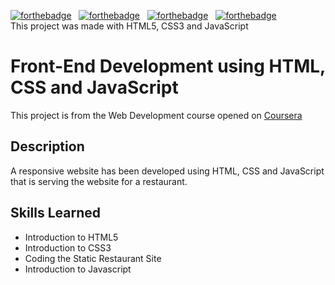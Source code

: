 [![forthebadge](https://forthebadge.com/images/badges/uses-html.svg)](https://forthebadge.com)&nbsp;&nbsp;&nbsp;[![forthebadge](https://forthebadge.com/images/badges/uses-css.svg)](https://forthebadge.com)&nbsp;&nbsp;&nbsp;[![forthebadge](https://forthebadge.com/images/badges/made-with-javascript.svg)](https://forthebadge.com)&nbsp;&nbsp;&nbsp;[![forthebadge](https://forthebadge.com/images/badges/built-with-love.svg)](https://forthebadge.com)\
This project was made with HTML5, CSS3 and JavaScript

# Front-End Development using HTML, CSS and JavaScript

This project is from the Web Development course opened on [Coursera](https://www.coursera.org/learn/html-css-javascript-for-web-developers)  

## Description

A responsive website has been developed using HTML, CSS and JavaScript that is serving the website for a restaurant.

## Skills Learned

* Introduction to HTML5
* Introduction to CSS3
* Coding the Static Restaurant Site
* Introduction to Javascript
